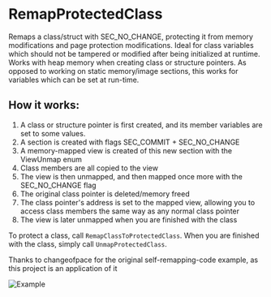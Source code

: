 # RemapProtectedClass
Remaps a class/struct with SEC_NO_CHANGE, protecting it from memory modifications and page protection modifications. Ideal for class variables which should not be tampered or modified after being initialized at runtime. Works with heap memory when creating class or structure pointers. As opposed to working on static memory/image sections, this works for variables which can be set at run-time.  

## How it works:
1. A class or structure pointer is first created, and its member variables are set to some values.
2. A section is created with flags SEC_COMMIT + SEC_NO_CHANGE
3. A memory-mapped view is created of this new section with the ViewUnmap enum
4. Class members are all copied to the view
5. The view is then unmapped, and then mapped once more with the SEC_NO_CHANGE flag
6. The original class pointer is deleted/memory freed
7. The class pointer's address is set to the mapped view, allowing you to access class members the same way as any normal class pointer
8. The view is later unmapped when you are finished with the class  

To protect a class, call `RemapClassToProtectedClass`. When you are finished with the class, simply call `UnmapProtectedClass`.
   
Thanks to changeofpace for the original self-remapping-code example, as this project is an application of it

![Example](https://github.com/user-attachments/assets/d9374bd8-2773-4fed-ab97-297a63c01b43)
